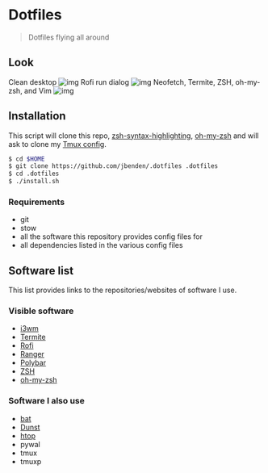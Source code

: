 # Dotfiles

> Dotfiles flying all around

## Look

Clean desktop
![img](shots/clean.png "Clean")
Rofi run dialog
![img](shots/rofi.png "Rofi")
Neofetch, Termite, ZSH, oh-my-zsh, and Vim
![img](shots/busy.png "Neofetch Termite Vim")

## Installation

This script will clone this repo, [zsh-syntax-highlighting](https://github.com/zsh-users/zsh-syntax-highlighting), [oh-my-zsh](https://github.com/robbyrussell/oh-my-zsh) and will ask to clone my [Tmux config](https://github.com/jbenden/.tmuxist).

```bash
$ cd $HOME
$ git clone https://github.com/jbenden/.dotfiles .dotfiles
$ cd .dotfiles
$ ./install.sh
```

### Requirements

- git
- stow
- all the software this repository provides config files for
- all dependencies listed in the various config files

## Software list

This list provides links to the repositories/websites of software I use.

### Visible software

- [i3wm](https://i3wm.org/)
- [Termite](https://github.com/thestinger/termite)
- [Rofi](https://github.com/DaveDavenport/rofi)
- [Ranger](https://github.com/ranger/ranger)
- [Polybar](https://github.com/jaagr/polybar)
- [ZSH](https://github.com/zsh-users/zsh)
- [oh-my-zsh](https://github.com/robbyrussell/oh-my-zsh)

### Software I also use

- [bat](https://github.com/sharkdp/bat)
- [Dunst](https://github.com/dunst-project/dunst.git)
- [htop](https://github.com/hishamhm/htop)
- pywal
- tmux
- tmuxp
